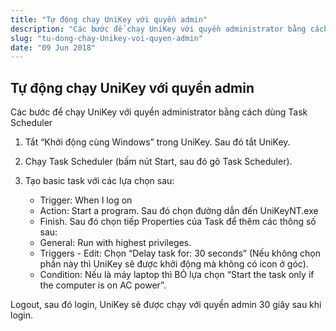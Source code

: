 ```yaml
---
title: "Tự động chạy UniKey với quyền admin"
description: "Các bước để chạy UniKey với quyền administrator bằng cách dùng Task Scheduler"
slug: "tu-dong-chay-Unikey-voi-quyen-admin"
date: "09 Jun 2018"
---
```

## Tự động chạy UniKey với quyền admin

Các bước để chạy UniKey với quyền administrator bằng cách dùng Task Scheduler

1. Tắt “Khởi động cùng Windows” trong UniKey. Sau đó tắt UniKey.
2. Chạy Task Scheduler (bấm nút Start, sau đó gõ Task Scheduler).
3. Tạo basic task với các lựa chọn sau:

	* Trigger: When I log on
	* Action: Start a program. Sau đó chọn đường dẫn đến UniKeyNT.exe
	* Finish. Sau đó chọn tiếp Properties của Task để thêm các thông số sau:
	* General: Run with highest privileges.
	* Triggers - Edit: Chọn “Delay task for: 30 seconds” (Nếu không chọn phần này thì UniKey sẽ được khởi động mà không có icon ở góc).
	* Condition: Nếu là máy laptop thì BỎ lựa chọn “Start the task only if the computer is on AC power”.

Logout, sau đó login, UniKey sẽ được chạy với quyền admin 30 giây sau khi login.

